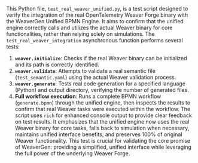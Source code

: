 This Python file, `test_real_weaver_unified.py`, is a test script designed to verify the integration of the real OpenTelemetry Weaver Forge binary with the WeaverGen Unified BPMN Engine.
It aims to confirm that the unified engine correctly calls and utilizes the actual Weaver binary for core functionalities, rather than relying solely on simulations.
The `test_real_weaver_integration` asynchronous function performs several tests:
1. **`weaver.initialize`**: Checks if the real Weaver binary can be initialized and its path is correctly identified.
2. **`weaver.validate`**: Attempts to validate a real semantic file (`test_semantic.yaml`) using the actual Weaver validation process.
3. **`weaver.generate`**: Tests real code generation for a specified language (Python) and output directory, verifying the number of generated files.
4. **Full workflow execution**: Runs a complete BPMN workflow (`generate.bpmn`) through the unified engine, then inspects the results to confirm that real Weaver tasks were executed within the workflow.
The script uses `rich` for enhanced console output to provide clear feedback on test results.
It emphasizes that the unified engine now uses the real Weaver binary for core tasks, falls back to simulation when necessary, maintains unified interface benefits, and preserves 100% of original Weaver functionality.
This test is crucial for validating the core promise of WeaverGen: providing a simplified, unified interface while leveraging the full power of the underlying Weaver Forge.
